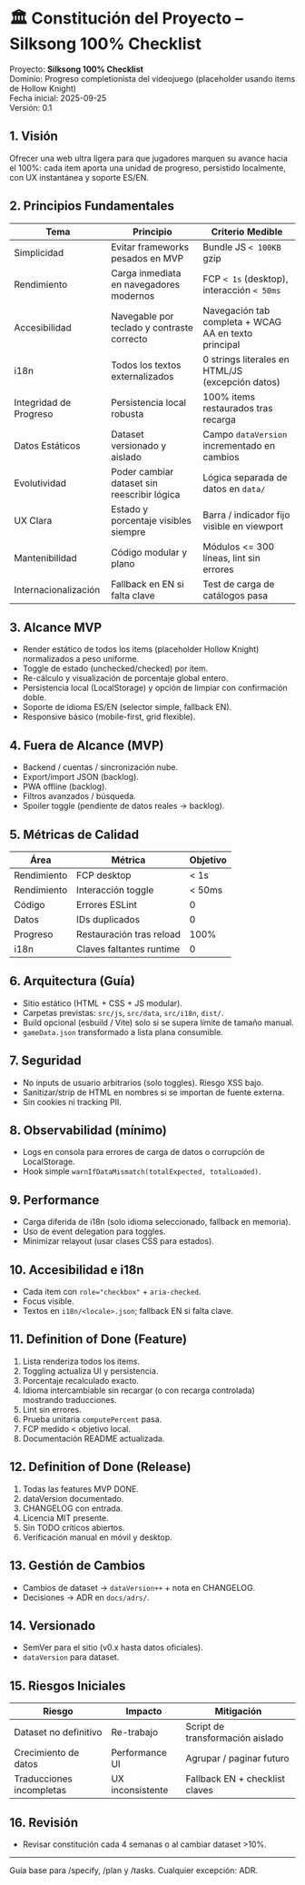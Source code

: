 # 🏛 Constitución del Proyecto – Silksong 100% Checklist

Proyecto: **Silksong 100% Checklist**  
Dominio: Progreso completionista del videojuego (placeholder usando items de Hollow Knight)  
Fecha inicial: 2025-09-25  
Versión: 0.1

## 1. Visión
Ofrecer una web ultra ligera para que jugadores marquen su avance hacia el 100%: cada item aporta una unidad de progreso, persistido localmente, con UX instantánea y soporte ES/EN.

## 2. Principios Fundamentales
| Tema | Principio | Criterio Medible |
|------|-----------|------------------|
| Simplicidad | Evitar frameworks pesados en MVP | Bundle JS `< 100KB` gzip |
| Rendimiento | Carga inmediata en navegadores modernos | FCP `< 1s` (desktop), interacción `< 50ms` |
| Accesibilidad | Navegable por teclado y contraste correcto | Navegación tab completa + WCAG AA en texto principal |
| i18n | Todos los textos externalizados | 0 strings literales en HTML/JS (excepción datos) |
| Integridad de Progreso | Persistencia local robusta | 100% items restaurados tras recarga |
| Datos Estáticos | Dataset versionado y aislado | Campo `dataVersion` incrementado en cambios |
| Evolutividad | Poder cambiar dataset sin reescribir lógica | Lógica separada de datos en `data/` |
| UX Clara | Estado y porcentaje visibles siempre | Barra / indicador fijo visible en viewport |
| Mantenibilidad | Código modular y plano | Módulos <= 300 líneas, lint sin errores |
| Internacionalización | Fallback en EN si falta clave | Test de carga de catálogos pasa |

## 3. Alcance MVP
- Render estático de todos los items (placeholder Hollow Knight) normalizados a peso uniforme.
- Toggle de estado (unchecked/checked) por item.
- Re-cálculo y visualización de porcentaje global entero.
- Persistencia local (LocalStorage) y opción de limpiar con confirmación doble.
- Soporte de idioma ES/EN (selector simple, fallback EN).
- Responsive básico (mobile-first, grid flexible).

## 4. Fuera de Alcance (MVP)
- Backend / cuentas / sincronización nube.
- Export/import JSON (backlog).
- PWA offline (backlog).
- Filtros avanzados / búsqueda.
- Spoiler toggle (pendiente de datos reales -> backlog).

## 5. Métricas de Calidad
| Área | Métrica | Objetivo |
|------|---------|----------|
| Rendimiento | FCP desktop | < 1s |
| Rendimiento | Interacción toggle | < 50ms |
| Código | Errores ESLint | 0 |
| Datos | IDs duplicados | 0 |
| Progreso | Restauración tras reload | 100% |
| i18n | Claves faltantes runtime | 0 |

## 6. Arquitectura (Guía)
- Sitio estático (HTML + CSS + JS modular).
- Carpetas previstas: `src/js`, `src/data`, `src/i18n`, `dist/`.
- Build opcional (esbuild / Vite) solo si se supera límite de tamaño manual.
- `gameData.json` transformado a lista plana consumible.

## 7. Seguridad
- No inputs de usuario arbitrarios (solo toggles). Riesgo XSS bajo.
- Sanitizar/strip de HTML en nombres si se importan de fuente externa.
- Sin cookies ni tracking PII.

## 8. Observabilidad (mínimo)
- Logs en consola para errores de carga de datos o corrupción de LocalStorage.
- Hook simple `warnIfDataMismatch(totalExpected, totalLoaded)`.

## 9. Performance
- Carga diferida de i18n (solo idioma seleccionado, fallback en memoria).
- Uso de event delegation para toggles.
- Minimizar relayout (usar clases CSS para estados).

## 10. Accesibilidad e i18n
- Cada item con `role="checkbox"` + `aria-checked`.
- Focus visible.
- Textos en `i18n/<locale>.json`; fallback EN si falta clave.

## 11. Definition of Done (Feature)
1. Lista renderiza todos los items.
2. Toggling actualiza UI y persistencia.
3. Porcentaje recalculado exacto.
4. Idioma intercambiable sin recargar (o con recarga controlada) mostrando traducciones.
5. Lint sin errores.
6. Prueba unitaria `computePercent` pasa.
7. FCP medido < objetivo local.
8. Documentación README actualizada.

## 12. Definition of Done (Release)
1. Todas las features MVP DONE.
2. dataVersion documentado.
3. CHANGELOG con entrada.
4. Licencia MIT presente.
5. Sin TODO críticos abiertos.
6. Verificación manual en móvil y desktop.

## 13. Gestión de Cambios
- Cambios de dataset -> `dataVersion++` + nota en CHANGELOG.
- Decisiones -> ADR en `docs/adrs/`.

## 14. Versionado
- SemVer para el sitio (v0.x hasta datos oficiales).
- `dataVersion` para dataset.

## 15. Riesgos Iniciales
| Riesgo | Impacto | Mitigación |
|--------|---------|------------|
| Dataset no definitivo | Re-trabajo | Script de transformación aislado |
| Crecimiento de datos | Performance UI | Agrupar / paginar futuro |
| Traducciones incompletas | UX inconsistente | Fallback EN + checklist claves |

## 16. Revisión
- Revisar constitución cada 4 semanas o al cambiar dataset >10%. 

---
Guía base para /specify, /plan y /tasks. Cualquier excepción: ADR.
